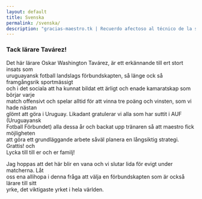```yaml
---
layout: default
title: Svenska
permalink: /svenska/
description: "gracias-maestro.tk | Recuerdo afectoso al técnico de la selección uruguaya Oscar Tavárez"
---
```


<h3>Tack lärare Tavárez!</h3>
<p>Det här lärare Oskar Washington Tavárez, är ett erkännande till ert stort insats som<br>
uruguayansk fotball landslags förbundskapten, så länge ock så framgångsrik sportmässigt<br>
och i det sociala att ha kunnat bildat ett ärligt och enade kamaratskap som börjar varje<br>
match offensivt och spelar alltid för att vinna tre poäng och vinsten, som vi hade nästan<br>
glömt att göra i Uruguay. Likadant gratulerar vi alla som har suttit i AUF (Uruguayansk<br>
Fotball Förbundet) alla dessa år och backat upp tränaren så att maestro fick möjligheten<br>
att göra ett grundläggande arbete såväl planera en långsiktig strategi. Grattis! och<br>
Lycka till till er och er familj!</p>
<p>Jag hoppas att det här blir en vana och vi slutar lida för evigt under matcherna. Låt<br>
oss ena allihopa i denna fråga att välja en förbundskapten som är också lärare till sitt<br>
yrke, det viktigaste yrket i hela världen.</p>
